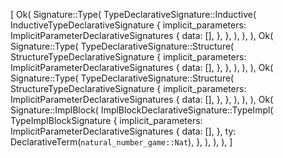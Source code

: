 [
    Ok(
        Signature::Type(
            TypeDeclarativeSignature::Inductive(
                InductiveTypeDeclarativeSignature {
                    implicit_parameters: ImplicitParameterDeclarativeSignatures {
                        data: [],
                    },
                },
            ),
        ),
    ),
    Ok(
        Signature::Type(
            TypeDeclarativeSignature::Structure(
                StructureTypeDeclarativeSignature {
                    implicit_parameters: ImplicitParameterDeclarativeSignatures {
                        data: [],
                    },
                },
            ),
        ),
    ),
    Ok(
        Signature::Type(
            TypeDeclarativeSignature::Structure(
                StructureTypeDeclarativeSignature {
                    implicit_parameters: ImplicitParameterDeclarativeSignatures {
                        data: [],
                    },
                },
            ),
        ),
    ),
    Ok(
        Signature::ImplBlock(
            ImplBlockDeclarativeSignature::TypeImpl(
                TypeImplBlockSignature {
                    implicit_parameters: ImplicitParameterDeclarativeSignatures {
                        data: [],
                    },
                    ty: DeclarativeTerm(`natural_number_game::Nat`),
                },
            ),
        ),
    ),
]